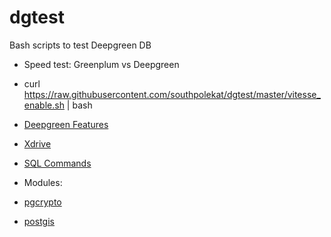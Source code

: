 # dgtest

Bash scripts to test Deepgreen DB

* Speed test: Greenplum vs Deepgreen
 * curl https://raw.githubusercontent.com/southpolekat/dgtest/master/vitesse_enable.sh | bash

* [Deepgreen Features](https://github.com/southpolekat/dgtest/tree/master/features)
* [Xdrive](https://github.com/southpolekat/dgtest/tree/master/xdrive)
* [SQL Commands](https://github.com/southpolekat/dgtest/tree/master/sqlcmd)
* Modules:
 * [pgcrypto](https://github.com/southpolekat/dgtest/tree/master/features)
 * [postgis](https://github.com/southpolekat/dgtest/tree/master/features)
